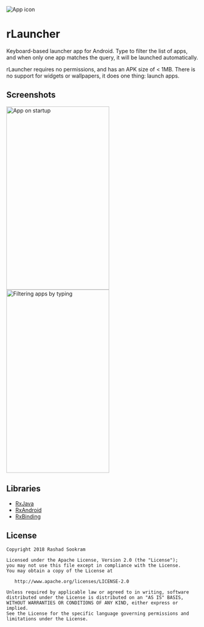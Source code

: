 ![App icon](https://raw.githubusercontent.com/rsookram/rLauncher/master/app/src/main/res/mipmap-xxxhdpi/ic_launcher.png)


# rLauncher

Keyboard-based launcher app for Android. Type to filter the list of apps, and
when only one app matches the query, it will be launched automatically.

rLauncher requires no permissions, and has an APK size of < 1MB. There is no
support for widgets or wallpapers, it does one thing: launch apps.


## Screenshots

<img src="https://raw.githubusercontent.com/rsookram/rLauncher/master/screenshots/screenshot.png" width="270" height="480" alt="App on startup" align="left">
<img src="https://raw.githubusercontent.com/rsookram/rLauncher/master/screenshots/screenshot_2.png" width="270" height="480" alt="Filtering apps by typing">


## Libraries

- [RxJava](https://github.com/ReactiveX/RxJava/)
- [RxAndroid](https://github.com/ReactiveX/RxAndroid/)
- [RxBinding](https://github.com/JakeWharton/RxBinding/)


License
-------

    Copyright 2018 Rashad Sookram

    Licensed under the Apache License, Version 2.0 (the "License");
    you may not use this file except in compliance with the License.
    You may obtain a copy of the License at

       http://www.apache.org/licenses/LICENSE-2.0

    Unless required by applicable law or agreed to in writing, software
    distributed under the License is distributed on an "AS IS" BASIS,
    WITHOUT WARRANTIES OR CONDITIONS OF ANY KIND, either express or implied.
    See the License for the specific language governing permissions and
    limitations under the License.

